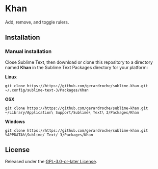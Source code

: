 # Khan

Add, remove, and toggle rulers.

## Installation

### Manual installation

Close Sublime Text, then download or clone this repository to a directory named **Khan** in the Sublime Text Packages directory for your platform:

**Linux**

`git clone https://https://github.com/gerardroche/sublime-khan.git ~/.config/sublime-text-3/Packages/Khan`

**OSX**

`git clone https://https://github.com/gerardroche/sublime-khan.git ~/Library/Application\ Support/Sublime\ Text\ 3/Packages/Khan`

**Windows**

`git clone https://https://github.com/gerardroche/sublime-khan.git %APPDATA%\Sublime/ Text/ 3/Packages/Khan`

## License

Released under the [GPL-3.0-or-later License](LICENSE).
